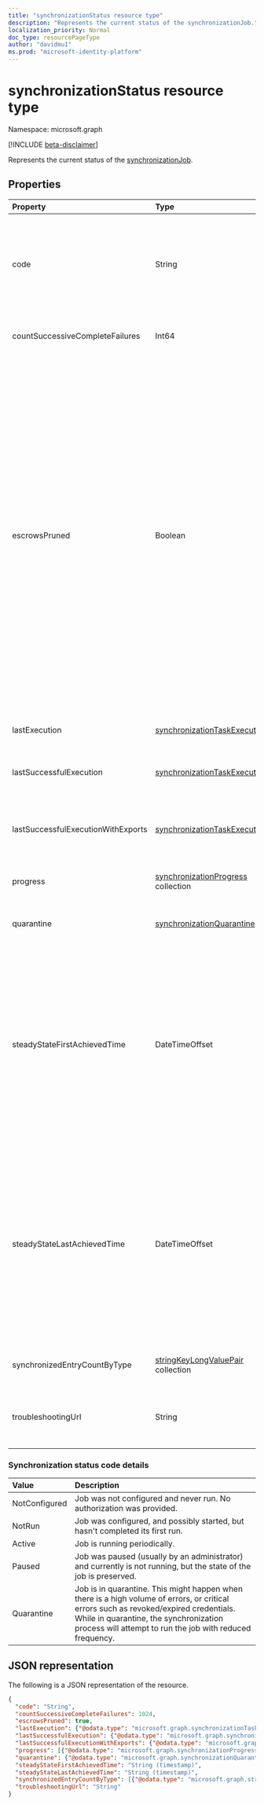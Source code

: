 ```yaml
---
title: "synchronizationStatus resource type"
description: "Represents the current status of the synchronizationJob."
localization_priority: Normal
doc_type: resourcePageType
author: "davidmu1"
ms.prod: "microsoft-identity-platform"
---
```


# synchronizationStatus resource type

Namespace: microsoft.graph

[!INCLUDE [beta-disclaimer](../../includes/beta-disclaimer.md)]

Represents the current status of the [synchronizationJob](synchronization-synchronizationjob.md).

## Properties

| Property                              | Type      | Description    |
|:--------------------------------------|:----------|:---------------|
|code|String|High-level status code of the synchronization job. Possible values are: `NotConfigured`, `NotRun`, `Active`, `Paused`, `Quarantine`.|
|countSuccessiveCompleteFailures|Int64|Number of consecutive times this job failed.|
|escrowsPruned|Boolean|`true` if the job's escrows (object-level errors) were pruned during initial synchronization. Escrows can be pruned if during the initial synchronization, you reach the threshold of errors that would normally put the job in quarantine. Instead of going into quarantine, the synchronization process clears the job's errors and continues until the initial synchronization is completed. When the initial synchronization is completed, the job will pause and wait for the customer to clean up the errors.|
|lastExecution|[synchronizationTaskExecution](synchronization-synchronizationtaskexecution.md)|Details of the last execution of the job.|
|lastSuccessfulExecution|[synchronizationTaskExecution](synchronization-synchronizationtaskexecution.md)|Details of the last execution of this job, which didn't have any errors.|
|lastSuccessfulExecutionWithExports|[synchronizationTaskExecution](synchronization-synchronizationtaskexecution.md)|Details of the last execution of the job, which exported objects into the target directory.|
|progress|[synchronizationProgress](synchronization-synchronizationprogress.md) collection|Details of the progress of a job toward completion.|
|quarantine|[synchronizationQuarantine](synchronization-quarantine.md)|If job is in quarantine, quarantine details.|
|steadyStateFirstAchievedTime|DateTimeOffset|The time when steady state (no more changes to the process) was first achieved. The Timestamp type represents date and time information using ISO 8601 format and is always in UTC time. For example, midnight UTC on Jan 1, 2014 would look like this: `'2014-01-01T00:00:00Z'`.|
|steadyStateLastAchievedTime|DateTimeOffset|The time when steady state (no more changes to the process) was last achieved. The Timestamp type represents date and time information using ISO 8601 format and is always in UTC time. For example, midnight UTC on Jan 1, 2014 would look like this: `'2014-01-01T00:00:00Z'`.|
|synchronizedEntryCountByType|[stringKeyLongValuePair](synchronization-stringkeylongvaluepair.md) collection|Count of synchronized objects, listed by object type.|
|troubleshootingUrl|String|In the event of an error, the URL with the troubleshooting steps for the issue.|

### Synchronization status code details

| Value                              | Description    |
|:-----------------------------------|:---------------|
|NotConfigured                       |Job was not configured and never run. No authorization was provided. |
|NotRun                              |Job was configured, and possibly started, but hasn't completed its first run.|
|Active                              |Job is running periodically.|
|Paused                              |Job was paused (usually by an administrator) and currently is not running, but the state of the job is preserved.|
|Quarantine                          |Job is in quarantine. This might happen when there is a high volume of errors, or critical errors such as revoked/expired credentials. While in quarantine, the synchronization process will attempt to run the job with reduced frequency.|

## JSON representation

The following is a JSON representation of the resource.

<!-- {
  "blockType": "resource",
  "optionalProperties": [

  ],
  "@odata.type": "microsoft.graph.synchronizationStatus"
}-->

```json
{
  "code": "String",
  "countSuccessiveCompleteFailures": 1024,
  "escrowsPruned": true,
  "lastExecution": {"@odata.type": "microsoft.graph.synchronizationTaskExecution"},
  "lastSuccessfulExecution": {"@odata.type": "microsoft.graph.synchronizationTaskExecution"},
  "lastSuccessfulExecutionWithExports": {"@odata.type": "microsoft.graph.synchronizationTaskExecution"},
  "progress": [{"@odata.type": "microsoft.graph.synchronizationProgress"}],
  "quarantine": {"@odata.type": "microsoft.graph.synchronizationQuarantine"},
  "steadyStateFirstAchievedTime": "String (timestamp)",
  "steadyStateLastAchievedTime": "String (timestamp)",
  "synchronizedEntryCountByType": [{"@odata.type": "microsoft.graph.stringKeyLongValuePair"}],
  "troubleshootingUrl": "String"
}

```

<!-- uuid: 8fcb5dbc-d5aa-4681-8e31-b001d5168d79
2015-10-25 14:57:30 UTC -->
<!--
{
  "type": "#page.annotation",
  "description": "synchronizationStatus resource",
  "keywords": "",
  "section": "documentation",
  "tocPath": "",
  "suppressions": []
}
-->
